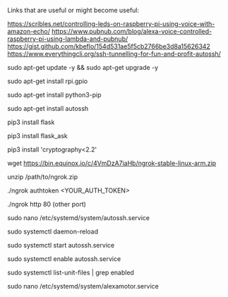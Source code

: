 Links that are useful or might become useful: 

https://scribles.net/controlling-leds-on-raspberry-pi-using-voice-with-amazon-echo/
https://www.pubnub.com/blog/alexa-voice-controlled-raspberry-pi-using-lambda-and-pubnub/
https://gist.github.com/kbeflo/154d531ae5f5cb2766be3d8a15626342
https://www.everythingcli.org/ssh-tunnelling-for-fun-and-profit-autossh/

sudo apt-get update -y && sudo apt-get upgrade -y

sudo apt-get install rpi.gpio

sudo apt-get install python3-pip

sudo apt-get install autossh

pip3 install flask

pip3 install flask_ask

pip3 install 'cryptography<2.2'

wget https://bin.equinox.io/c/4VmDzA7iaHb/ngrok-stable-linux-arm.zip

unzip /path/to/ngrok.zip

./ngrok authtoken <YOUR_AUTH_TOKEN>

./ngrok http 80 (other port)




sudo nano /etc/systemd/system/autossh.service

sudo systemctl daemon-reload

sudo systemctl start autossh.service

sudo systemctl enable autossh.service

sudo systemctl list-unit-files | grep enabled

sudo nano /etc/systemd/system/alexamotor.service